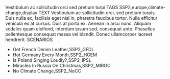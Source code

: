 Vestibulum ac sollicitudin orci sed pretium turpi
TAGS
SSP2,europe,climate-change,display
TEXT
Vestibulum ac sollicitudin orci, sed pretium turpis. Duis nulla ex, facilisis eget nisi in, pharetra faucibus tortor. Nulla efficitur vehicula ex at cursus. Duis at porta ex. Aenean in arcu nunc. Aliquam sodales quam eleifend, interdum ipsum sed, consequat ante. Phasellus pellentesque consequat massa vel blandit. Donec ullamcorper laoreet hendrerit. 
SCENARIOS
- Get French Denim Leather,SSP2_GFDL
- Hot Germany Every Month,SSP2_HGEM
- Is Poland Singing Loudly?,SSP2_IPSL
- Miracles In Russia On Christmas,SSP2_MIROC
- No Climate Change,SSP2_NoCC